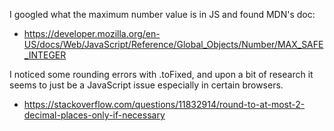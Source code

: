 I googled what the maximum number value is in JS and found MDN's doc: 
- https://developer.mozilla.org/en-US/docs/Web/JavaScript/Reference/Global_Objects/Number/MAX_SAFE_INTEGER

I noticed some rounding errors with .toFixed, and upon a bit of research
it seems to just be a JavaScript issue especially in certain browsers. 
- https://stackoverflow.com/questions/11832914/round-to-at-most-2-decimal-places-only-if-necessary 